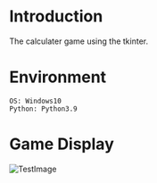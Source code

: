 # Introduction
The calculater game using the tkinter.

# Environment
```
OS: Windows10
Python: Python3.9
```


# Game Display
![TestImage](https://github.com/wendyxz/PythonGame/blob/main/Cal.machineGame/cal.pink.run.PNG)
